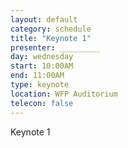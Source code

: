 ```yaml
---
layout: default
category: schedule
title: "Keynote 1"
presenter: _________
day: wednesday
start: 10:00AM
end: 11:00AM
type: keynote
location: WFP Auditorium
telecon: false
---
```


Keynote 1

